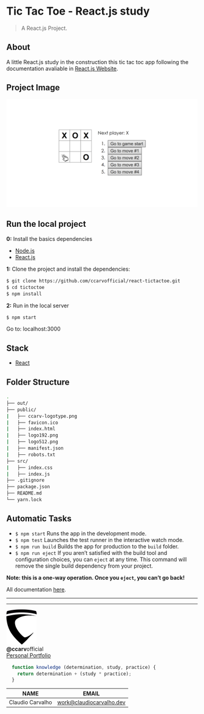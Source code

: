 # Tic Tac Toe - React.js study
> A React.js Project.

## About
A little React.js study in the construction this tic tac toc app following the documentation avaliable in [React.js Website](https://reactjs.org/tutorial/tutorial.html).

## Project Image
![Project Image - Tic Tac Toe](https://github.com/ccarvofficial/react-tictactoe/blob/master/public/project-image.png)

## Run the local project

**0:** Install the basics dependencies
- [Node.js](https://nodejs.org)
- [React.js](https://reactjs.org/docs/create-a-new-react-app.html#create-react-app)

**1:** Clone the project and install the dependencies:
```bash
$ git clone https://github.com/ccarvofficial/react-tictactoe.git
$ cd tictoctoe
$ npm install
```

**2:** Run in the local server
```bash
$ npm start
```
Go to: localhost:3000

## Stack
- [React](https://reactjs.org/)



## Folder Structure

```bash
.
├── out/
├── public/
|   ├── ccarv-logotype.png
|   ├── favicon.ico
|   ├── index.html
|   ├── logo192.png
|   ├── logo512.png
|   ├── manifest.json
|   ├── robots.txt
├── src/
|   ├── index.css
|   ├── index.js
├── .gitignore
├── package.json
├── README.md
└── yarn.lock
```

## Automatic Tasks
- ``` $ npm start ```  Runs the app in the development mode.
- ``` $ npm test ```  Launches the test runner in the interactive watch mode.
- ``` $ npm run build ```  Builds the app for production to the `build` folder.
- ``` $ npm run eject ```  If you aren’t satisfied with the build tool and configuration choices, you can `eject` at any time. This command will remove the single build dependency from your project.

**Note: this is a one-way operation. Once you `eject`, you can’t go back!**

All documentation [here](https://reactjs.org/docs/getting-started.html).

---
---
![Claudio Carvalho Logotype](https://github.com/ccarvofficial/react-tictactoe/blob/master/public/ccarv-logotype.png)<br>
**@ccarv**official<br>
[Personal Portfolio](http://claudiocarvalho.dev)

```javascript
  function knowledge (determination, study, practice) {
    return determination + (study * practice);
  }
```
| NAME             | EMAIL                    |
| ---------------- | ------------------------ |
| Claudio Carvalho | work@claudiocarvalho.dev |


